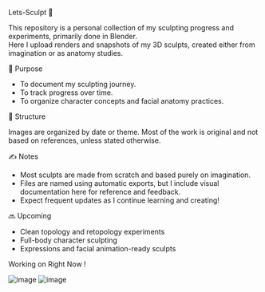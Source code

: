  Lets-Sculpt 🎨

This repository is a personal collection of my sculpting progress and experiments, primarily done in Blender.  
Here I upload renders and snapshots of my 3D sculpts, created either from imagination or as anatomy studies.

🧠 Purpose

- To document my sculpting journey.
- To track progress over time.
- To organize character concepts and facial anatomy practices.

 📁 Structure

Images are organized by date or theme. Most of the work is original and not based on references, unless stated otherwise.

 ✍️ Notes

- Most sculpts are made from scratch and based purely on imagination.
- Files are named using automatic exports, but I include visual documentation here for reference and feedback.
- Expect frequent updates as I continue learning and creating!

 🔜 Upcoming

- Clean topology and retopology experiments
- Full-body character sculpting
- Expressions and facial animation-ready sculpts

Working on Right Now !

![image](https://github.com/user-attachments/assets/51edeeb1-af26-41c6-acba-735d2c4c048c)
![image](https://github.com/user-attachments/assets/3bececfb-b2a4-45df-9550-a4f123eac57c)
